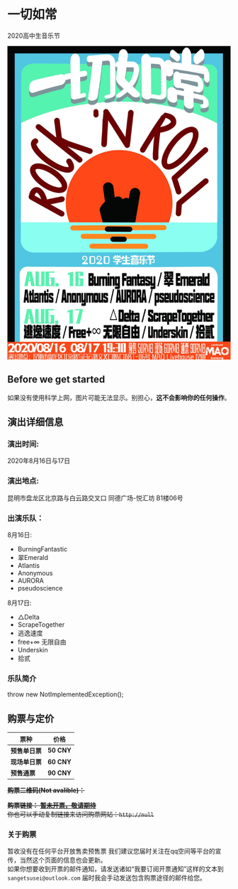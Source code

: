# 一切如常

2020高中生音乐节

![alt="poster01 宣传海报"](../src/images/poster.jpg "宣传海报")

## Before we get started

如果没有使用科学上网，图片可能无法显示。别担心，__这不会影响你的任何操作__。

## 演出详细信息

### 演出时间:

2020年8月16日与17日

### 演出地点:

昆明市盘龙区北京路与白云路交叉口 同德广场-悦汇坊 B1楼06号

### 出演乐队：
    
8月16日:

* BurningFantastic
* 翠Emerald
* Atlantis
* Anonymous
* AURORA
* pseudoscience
  
8月17日:

* △Delta
* ScrapeTogether
* 逃逸速度
* free+∞ 无限自由
* Underskin
* 拾贰

### 乐队简介

throw new NotImplementedException();

## 购票与定价

| 票种          | 价格           |
| ------------- |:-------------:|
| __预售单日票__ | __50 CNY__    |
| __现场单日票__ | __60 CNY__    |
| __预售通票__   | __90 CNY__    |


~~__购票二维码(Not avalible)：__~~

~~__购票链接：__  [__暂未开票，敬请期待__](null)~~  
~~你也可以手动复制链接来访问购票网站：```http://null```~~

### 关于购票

暂收没有在任何平台开放售卖预售票
我们建议您届时关注在qq空间等平台的宣传，当然这个页面的信息也会更新。  
如果你想要收到开票的邮件通知，请发送诸如“我要订阅开票通知”这样的文本到```sangetsusei@outlook.com```
届时我会手动发送包含购票途径的邮件给您。
